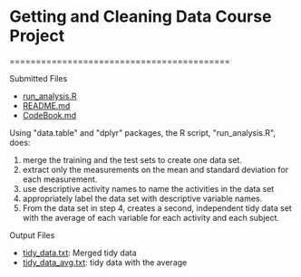 # Getting and Cleaning Data Course Project
==========================================

Submitted Files

- [run_analysis.R](https://github.com/piperid/data-cleaning/blob/master/run_analysis.R)
- [README.md](https://github.com/piperid/data-cleaning/blob/master/README.md)
- [CodeBook.md](https://github.com/piperid/data-cleaning/blob/master/CodeBook.md)

Using "data.table" and "dplyr" packages, the R script, "run_analysis.R", does:

1. merge the training and the test sets to create one data set.
2. extract only the measurements on the mean and standard deviation for each measurement.
3. use descriptive activity names to name the activities in the data set
4. appropriately label the data set with descriptive variable names.
5. From the data set in step 4, creates a second, independent tidy data set with the average of each variable for each activity and each subject.

Output Files
- [tidy_data.txt](https://github.com/piperid/data-cleaning/blob/master/tidy_data.txt): Merged tidy data
- [tidy_data_avg.txt](https://github.com/piperid/data-cleaning/blob/master/tidy_data_avg.txt): tidy data with the average
